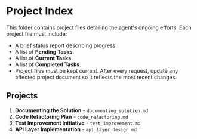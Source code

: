 # Project Index

This folder contains project files detailing the agent's ongoing efforts. Each
project file must include:

- A brief status report describing progress.
- A list of **Pending Tasks**.
- A list of **Current Tasks**.
- A list of **Completed Tasks**.
- Project files must be kept current. After every request, update any affected
  project document so it reflects the most recent changes.

## Projects

1. **Documenting the Solution** - `documenting_solution.md`
2. **Code Refactoring Plan** - `code_refactoring.md`
3. **Test Improvement Initiative** - `test_improvement.md`
4. **API Layer Implementation** - `api_layer_design.md`

